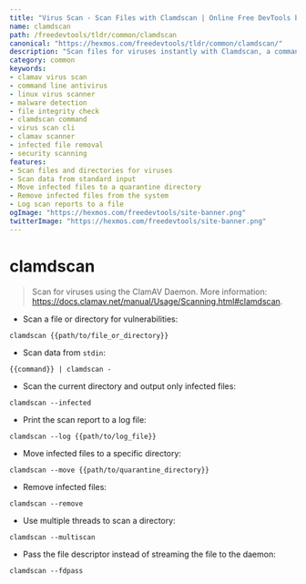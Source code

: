 ```yaml
---
title: "Virus Scan - Scan Files with Clamdscan | Online Free DevTools by Hexmos"
name: clamdscan
path: /freedevtools/tldr/common/clamdscan
canonical: "https://hexmos.com/freedevtools/tldr/common/clamdscan/"
description: "Scan files for viruses instantly with Clamdscan, a command-line antivirus scanner. Protect your system against malware and ensure file integrity. Free online tool, no registration required."
category: common
keywords:
- clamav virus scan
- command line antivirus
- linux virus scanner
- malware detection
- file integrity check
- clamdscan command
- virus scan cli
- clamav scanner
- infected file removal
- security scanning
features:
- Scan files and directories for viruses
- Scan data from standard input
- Move infected files to a quarantine directory
- Remove infected files from the system
- Log scan reports to a file
ogImage: "https://hexmos.com/freedevtools/site-banner.png"
twitterImage: "https://hexmos.com/freedevtools/site-banner.png"
---
```


# clamdscan

> Scan for viruses using the ClamAV Daemon.
> More information: <https://docs.clamav.net/manual/Usage/Scanning.html#clamdscan>.

- Scan a file or directory for vulnerabilities:

`clamdscan {{path/to/file_or_directory}}`

- Scan data from `stdin`:

`{{command}} | clamdscan -`

- Scan the current directory and output only infected files:

`clamdscan --infected`

- Print the scan report to a log file:

`clamdscan --log {{path/to/log_file}}`

- Move infected files to a specific directory:

`clamdscan --move {{path/to/quarantine_directory}}`

- Remove infected files:

`clamdscan --remove`

- Use multiple threads to scan a directory:

`clamdscan --multiscan`

- Pass the file descriptor instead of streaming the file to the daemon:

`clamdscan --fdpass`
